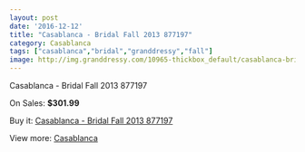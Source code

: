 ```yaml
---
layout: post
date: '2016-12-12'
title: "Casablanca - Bridal Fall 2013 877197"
category: Casablanca
tags: ["casablanca","bridal","granddressy","fall"]
image: http://img.granddressy.com/10965-thickbox_default/casablanca-bridal-fall-2013-877197.jpg
---
```

Casablanca - Bridal Fall 2013 877197

On Sales: **$301.99**
<a href="https://www.granddressy.com/en/casablanca/10060-casablanca-bridal-fall-2013-877197.html"><amp-img layout="responsive" width="600" height="600" src="//img.granddressy.com/10965-thickbox_default/casablanca-bridal-fall-2013-877197.jpg" alt="Casablanca - Bridal Fall 2013 877197 0" /></a>

Buy it: [Casablanca - Bridal Fall 2013 877197](https://www.granddressy.com/en/casablanca/10060-casablanca-bridal-fall-2013-877197.html "Casablanca - Bridal Fall 2013 877197")

View more: [Casablanca](https://www.granddressy.com/en/171-casablanca "Casablanca")